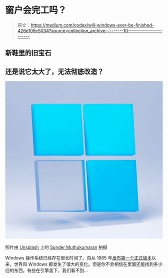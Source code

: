 # 窗户会完工吗？

> 原文：<https://medium.com/codex/will-windows-ever-be-finished-426e109c5034?source=collection_archive---------10----------------------->

## 新鞋里的旧宝石

## 还是说它太大了，无法彻底改造？

![](img/0dc4fcc20d53103f1ffd1806eb103c11.png)

照片由 [Unsplash](https://unsplash.com/photos/qAR2ndjOAsE) 上的 [Sunder Muthukumaran](https://unsplash.com/@sunder_2k25) 拍摄

Windows 操作系统已经存在很长时间了。自从 1985 年[发布第一个正式版本](https://en.wikipedia.org/wiki/Windows_1.0x)以来，世界和 Windows 都发生了很大的变化。但是你不会相信在里面还能找到多少旧的东西。有些在引擎盖下，我们看不到…